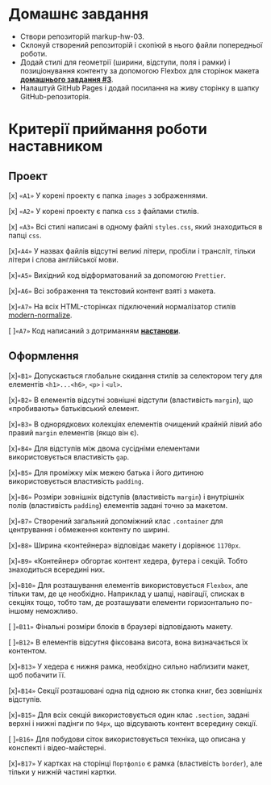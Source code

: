 # Домашнє завдання

- Створи репозиторій markup-hw-03.
- Склонуй створений репозиторій і скопіюй в нього файли попередньої роботи.
- Додай стилі для геометрії (ширини, відступи, поля і рамки) і позиціонування контенту за допомогою Flexbox для сторінок макета **[домашнього завдання #3](https://www.figma.com/file/3lQQ9l3yQYngZaAsfPkRSL/Web-Studio-(Version-2.1)-(Copy)?node-id=1%3A95)**.
- Налаштуй GitHub Pages і додай посилання на живу сторінку в шапку GitHub-репозиторія.

# Критерії приймання роботи наставником

## Проект

[x] `«A1»` У корені проекту є папка `images` з зображеннями.

[x] `«A2»` У корені проекту є папка `css` з файлами стилів.

[x] `«A3»` Всі стилі написані в одному файлі `styles.css`, який знаходиться в папці `css`.

[x]`«A4»` У назвах файлів відсутні великі літери, пробіли і трансліт, тільки літери і слова англійської мови.

[x]`«A5»` Вихідний код відформатований за допомогою `Prettier`.

[x]`«A6»` Всі зображення та текстовий контент взяті з макета.

[x]`«A7»` На всіх HTML-сторінках підключений нормалізатор стилів [modern-normalize](https://github.com/sindresorhus/modern-normalize).

[ ]`«A7»` Код написаний з дотриманням **[настанови](https://codeguide.co/)**.

## Оформлення

[x]`«B1»` Допускається глобальне скидання стилів за селектором тегу для елементів `<h1>...<h6>`, `<p>` і `<ul>`.

[x]`«B2»` В елементів відсутні зовнішні відступи (властивість `margin`), що «пробивають» батьківський елемент.

[x]`«B3»` В однорядкових колекціях елементів очищений крайній лівий або правий `margin` елементів (якщо він є).

[x]`«B4»` Для відступів між двома сусідніми елементами використовується властивість `gap`.

[x]`«B5»` Для проміжку між межею батька і його дитиною використовується властивість `padding`.

[x]`«B6»` Розміри зовнішніх відступів (властивість `margin`) і внутрішніх полів (властивість `padding`) елементів задані точно за макетом.

[x]`«B7»` Створений загальний допоміжний клас `.container` для центрування і обмеження контенту по ширині.

[x]`«B8»` Ширина «контейнера» відповідає макету і дорівнює `1170px`.

[x]`«B9»` «Контейнер» обгортає контент хедера, футера і секцій. Тобто знаходиться всередині них.

[x]`«B10»` Для розташування елементів використовується `Flexbox`, але тільки там, де це необхідно. Наприклад у шапці, навігації, списках в секціях тощо, тобто там, де розташувати елементи горизонтально по-іншому неможливо.

[ ]`«B11»` Фінальні розміри блоків в браузері відповідають макету.

[ ]`«B12»` В елементів відсутня фіксована висота, вона визначається їх контентом.

[x]`«B13»` У хедера є нижня рамка, необхідно сильно наблизити макет, щоб побачити її.

[x]`«B14»` Секції розташовані одна під одною як стопка книг, без зовнішніх відступів.

[x]`«B15»` Для всіх секцій використовується один клас `.section`, задані верхні і нижні падінги по `94px`, що відсувають контент всередину секції.

[ ]`«B16»` Для побудови сіток використовується техніка, що описана у конспекті і відео-майстерні.

[x]`«B17»` У картках на сторінці `Портфоліо` є рамка (властивість `border`), але тільки у нижній частині картки.
